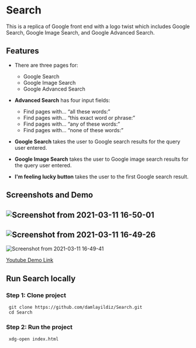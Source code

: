 # Search

This  is a replica of Google front end with a logo twist which includes Google Search, Google Image Search, and Google Advanced Search.

## Features 

- There are three pages for: 
  - Google Search
  - Google Image Search
  - Google Advanced Search
  
- **Advanced Search** has four input fields:
  - Find pages with… “all these words:”
  - Find pages with… “this exact word or phrase:”
  - Find pages with… “any of these words:”
  - Find pages with… “none of these words:”
- **Google Search** takes the user to Google search results for the query user entered.
- **Google Image Search** takes the user to Google image search results for the query user entered.
- **I'm feeling lucky button** takes the user to the first Google search result.

## Screenshots and Demo
![Screenshot from 2021-03-11 16-50-01](https://user-images.githubusercontent.com/56313500/110797656-5c442680-828a-11eb-986d-474009e83d0e.png)  
---
![Screenshot from 2021-03-11 16-49-26 ](https://user-images.githubusercontent.com/56313500/110797663-5e0dea00-828a-11eb-907b-cd135d94059c.png)  
---
![Screenshot from 2021-03-11 16-49-41 ](https://user-images.githubusercontent.com/56313500/110797650-59e1cc80-828a-11eb-8dbf-9236cbdf953c.png)


[Youtube Demo Link](https://youtu.be/vX42q3eim90)

## Run Search locally

### Step 1: Clone project
```
 git clone https://github.com/damlayildiz/Search.git
 cd Search 
 ```
### Step 2: Run the project
```
 xdg-open index.html
 ```
